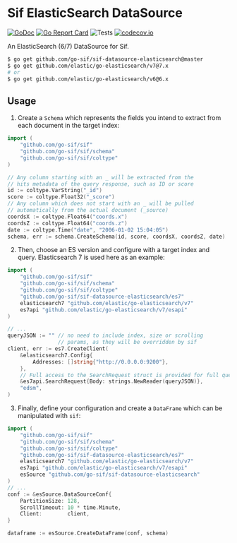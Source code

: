 # Sif ElasticSearch DataSource

[![GoDoc](https://godoc.org/github.com/go-sif/sif?status.svg)](https://pkg.go.dev/github.com/go-sif/sif-datasource-elasticsearch) [![Go Report Card](https://goreportcard.com/badge/github.com/go-sif/sif-datasource-elasticsearch)](https://goreportcard.com/report/github.com/go-sif/sif-datasource-elasticsearch) ![Tests](https://github.com/go-sif/sif-datasource-elasticsearch/workflows/Tests/badge.svg) [![codecov.io](https://codecov.io/github/go-sif/sif-datasource-elasticsearch/coverage.svg?branch=master)](https://codecov.io/gh/go-sif/sif-datasource-elasticsearch?branch=master)

An ElasticSearch (6/7) DataSource for Sif.

```bash
$ go get github.com/go-sif/sif-datasource-elasticsearch@master
$ go get github.com/elastic/go-elasticsearch/v7@7.x
# or
$ go get github.com/elastic/go-elasticsearch/v6@6.x
```

## Usage

1. Create a `Schema` which represents the fields you intend to extract from each document in the target index:

```go
import (
	"github.com/go-sif/sif"
	"github.com/go-sif/sif/schema"
	"github.com/go-sif/sif/coltype"
)

// Any column starting with an _ will be extracted from the
// hits metadata of the query response, such as ID or score
id := coltype.VarString("_id")
score := coltype.Float32("_score")
// Any column which does not start with an _ will be pulled
// automatically from the actual document (_source)
coordsX := coltype.Float64("coords.x")
coordsZ := coltype.Float64("coords.z")
date := coltype.Time("date", "2006-01-02 15:04:05")
schema, err := schema.CreateSchema(id, score, coordsX, coordsZ, date)
```

2. Then, choose an ES version and configure with a target index and query. Elasticsearch 7 is used here as an example:

```go
import (
	"github.com/go-sif/sif"
	"github.com/go-sif/sif/schema"
	"github.com/go-sif/sif/coltype"
	"github.com/go-sif/sif-datasource-elasticsearch/es7"
	elasticsearch7 "github.com/elastic/go-elasticsearch/v7"
	es7api "github.com/elastic/go-elasticsearch/v7/esapi"
)

// ...
queryJSON := "" // no need to include index, size or scrolling
				// params, as they will be overridden by sif
client, err := es7.CreateClient(
	&elasticsearch7.Config{
		Addresses: []string{"http://0.0.0.0:9200"},
	},
	// Full access to the SearchRequest struct is provided for full query customization
	&es7api.SearchRequest{Body: strings.NewReader(queryJSON)},
	"edsm",
)
```

3. Finally, define your configuration and create a `DataFrame` which can be manipulated with `sif`:

```go
import (
	"github.com/go-sif/sif"
	"github.com/go-sif/sif/schema"
	"github.com/go-sif/sif/coltype"
	"github.com/go-sif/sif-datasource-elasticsearch/es7"
	elasticsearch7 "github.com/elastic/go-elasticsearch/v7"
	es7api "github.com/elastic/go-elasticsearch/v7/esapi"
	esSource "github.com/go-sif/sif-datasource-elasticsearch"
)
// ...
conf := &esSource.DataSourceConf{
	PartitionSize: 128,
	ScrollTimeout: 10 * time.Minute,
	Client:        client,
}

dataframe := esSource.CreateDataFrame(conf, schema)
```
